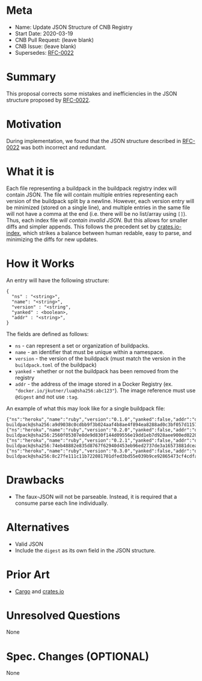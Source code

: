 # Meta
[meta]: #meta
- Name: Update JSON Structure of CNB Registry
- Start Date: 2020-03-19
- CNB Pull Request: (leave blank)
- CNB Issue: (leave blank)
- Supersedes: [RFC-0022](https://github.com/buildpacks/rfcs/blob/master/text/0022-client-side-buildpack-registry.md)

# Summary
[summary]: #summary

This proposal corrects some mistakes and inefficiencies in the JSON structure proposed by [RFC-0022](https://github.com/buildpacks/rfcs/blob/master/text/0022-client-side-buildpack-registry.md).

# Motivation
[motivation]: #motivation

During implementation, we found that the JSON structure described in [RFC-0022](https://github.com/buildpacks/rfcs/blob/master/text/0022-client-side-buildpack-registry.md) was both incorrect and redundant.

# What it is
[what-it-is]: #what-it-is

Each file representing a buildpack in the buildpack registry index will contain JSON. The file will contain multiple entries representing each version of the buildpack split by a newline. However, each version entry will be minimized (stored on a single line), and multiple entries in the same file will not have a comma at the end (i.e. there will be no list/array using `[]`). Thus, each index file *will contain invalid JSON*. But this allows for smaller diffs and simpler appends. This follows the precedent set by [crates.io-index](https://github.com/rust-lang/crates.io-index), which strikes a balance between human redable, easy to parse, and minimizing the diffs for new updates.

# How it Works
[how-it-works]: #how-it-works

An entry will have the following structure:

```
{
  "ns" : "<string>",
  "name": "<string>",
  "version" : "<string",
  "yanked" : <boolean>,
  "addr" : "<string>",
}
```

The fields are defined as follows:

* `ns` - can represent a set or organization of buildpacks.
* `name` - an identifier that must be unique within a namespace.
* `version` - the version of the buildpack (must match the version in the `buildpack.toml` of the buildpack)
* `yanked` - whether or not the buildpack has been removed from the registry
* `addr` - the address of the image stored in a Docker Registry (ex. `"docker.io/jkutner/lua@sha256:abc123"`). The image reference must use `@digest` and not use `:tag`.

An example of what this may look like for a single buildpack file:

```
{"ns":"heroku","name":"ruby","version":"0.1.0","yanked":false,"addr":"docker.io/hone/ruby-buildpack@sha256:a9d9038c0cdbb9f3b024aaf4b8ae4f894ea8288ad0c3bf057d1157c74601b906"}
{"ns":"heroku","name":"ruby","version":"0.2.0","yanked":false,"addr":"docker.io/hone/ruby-buildpack@sha256:2560f05307e8de9d830f144d09556e19dd1eb7d928aee900ed02208ae9727e7a"}
{"ns":"heroku","name":"ruby","version":"0.2.1","yanked":false,"addr":"docker.io/hone/ruby-buildpack@sha256:74eb48882e835d8767f62940d453eb96ed2737de3a16573881dcea7dea769df7"}
{"ns":"heroku","name":"ruby","version":"0.3.0","yanked":false,"addr":"docker.io/hone/ruby-buildpack@sha256:8c27fe111c11b722081701dfed3bd55e039b9ce92865473cf4cdfa918071c566"}
```

# Drawbacks
[drawbacks]: #drawbacks

- The faux-JSON will not be parseable. Instead, it is required that a consume parse each line individually.

# Alternatives
[alternatives]: #alternatives

- Valid JSON
- Include the `digest` as its own field in the JSON structure.

# Prior Art
[prior-art]: #prior-art

- [Cargo](https://doc.rust-lang.org/cargo/) and [crates.io](https://crates.io/)

# Unresolved Questions
[unresolved-questions]: #unresolved-questions

None

# Spec. Changes (OPTIONAL)
[spec-changes]: #spec-changes

None
